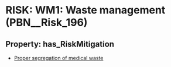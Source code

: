 # RISK: __WM1: Waste management__ (PBN__Risk_196)

## Property: has_RiskMitigation

* [Proper segregation of medical waste](PBN__RiskMitigation_236)

